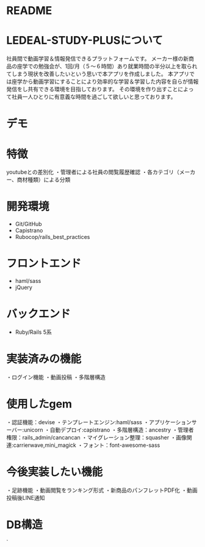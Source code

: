 # README

# LEDEAL-STUDY-PLUSについて
社員間で動画学習＆情報発信できるプラットフォームです。
メーカー様の新商品の座学での勉強会が、1回/月（５〜６時間）あり就業時間の半分以上を取られてしまう現状を改善したいという思いで本アプリを作成しました。
本アプリでは座学から動画学習にすることにより効率的な学習＆学習した内容を自らが情報発信をし共有できる環境を目指しております。
その環境を作り出すことによって社員一人ひとりに有意義な時間を過ごして欲しいと思っております。

# デモ
 
 
# 特徴
 youtubeとの差別化
 ・管理者による社員の閲覧履歴確認
 ・各カテゴリ（メーカー、商材種類）による分類
 
# 開発環境
* Git/GitHub
* Capistrano
* Rubocop/rails_best_practices

# フロントエンド
* haml/sass
* jQuery

# バックエンド
* Ruby/Rails 5系

# 実装済みの機能
・ログイン機能
・動画投稿
・多階層構造

# 使用したgem
・認証機能：devise
・テンプレートエンジン:haml/sass
・アプリケーションサーバー:unicorn
・自動デプロイ:capistrano
・多階層構造：ancestry
・管理者権限：rails_admin/cancancan
・マイグレーション整理：squasher
・画像関連:carrierwave,mini_magick
・フォント：font-awesome-sass

# 今後実装したい機能
・足跡機能
・動画閲覧をランキング形式
・新商品のパンフレットPDF化
・動画投稿後LINE通知

# DB構造


 

`
